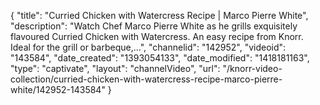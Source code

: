 {
    "title": "Curried Chicken with Watercress Recipe | Marco Pierre White",
    "description": "Watch Chef Marco Pierre White as he grills exquisitely flavoured Curried Chicken with Watercress. An easy recipe from Knorr. Ideal for the grill or barbeque,...",
    "channelid": "142952",
    "videoid": "143584",
    "date_created": "1393054133",
    "date_modified": "1418181163",
    "type": "captivate",
    "layout": "channelVideo",
    "url": "\/knorr-video-collection\/curried-chicken-with-watercress-recipe-marco-pierre-white\/142952-143584"
}